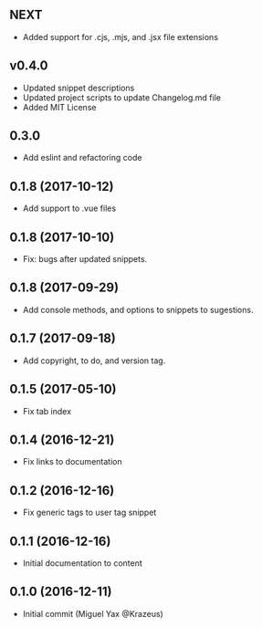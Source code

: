 ## NEXT
- Added support for .cjs, .mjs, and .jsx file extensions

## v0.4.0 
- Updated snippet descriptions
- Updated project scripts to update Changelog.md file
- Added MIT License

## 0.3.0 
- Add eslint and refactoring code

## 0.1.8 (2017-10-12)

- Add support to .vue files

## 0.1.8 (2017-10-10)

- Fix: bugs after updated snippets.

## 0.1.8 (2017-09-29)

- Add console methods, and options to snippets to sugestions.  

## 0.1.7 (2017-09-18)

- Add copyright, to do, and version tag. 

## 0.1.5 (2017-05-10)

- Fix tab index

## 0.1.4 (2016-12-21)

- Fix links to documentation

## 0.1.2 (2016-12-16)

- Fix generic tags to user tag snippet

## 0.1.1 (2016-12-16)

- Initial documentation to content

## 0.1.0 (2016-12-11)

- Initial commit (Miguel Yax @Krazeus)